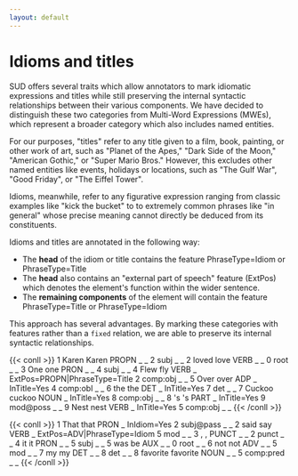 ```yaml
---
layout: default
---
```

# Idioms and titles

SUD offers several traits which allow annotators to mark idiomatic expressions and titles while still preserving the internal syntactic relationships between their various components. We have decided to distinguish these two categories from Multi-Word Expressions (MWEs), which represent a broader category which also includes named entities.

For our purposes, "titles" refer to any title given to a film, book, painting, or other work of art, such as "Planet of the Apes," "Dark Side of the Moon," "American Gothic," or "Super Mario Bros." However, this excludes other named entities like events, holidays or locations, such as "The Gulf War", "Good Friday", or "The Eiffel Tower".

Idioms, meanwhile, refer to any figurative expression ranging from classic examples like "kick the bucket" to to extremely common phrases like "in general" whose precise meaning cannot directly be deduced from its constituents.

Idioms and titles are annotated in the following way:

- The **head** of the idiom or title contains the feature PhraseType=Idiom or PhraseType=Title
- The **head** also contains an "external part of speech" feature (ExtPos) which denotes the element's function within the wider sentence.
- The **remaining components** of the element will contain the feature PhraseType=Title or PhraseType=Idiom

This approach has several advantages. By marking these categories with features rather than a `fixed` relation, we are able to preserve its internal syntactic relationships.  

{{< conll >}}
1	Karen	Karen	PROPN	_	_	2	subj	_	_
2	loved	love	VERB	_	_	0	root	_	_
3	One	one	PRON	_	_	4	subj	_	_
4	Flew	fly	VERB	_	ExtPos=PROPN|PhraseType=Title	2	comp:obj	_	_
5	Over	over	ADP	_	InTitle=Yes	4	comp:obl	_	_
6	the	the	DET	_	InTitle=Yes	7	det	_	_
7	Cuckoo	cuckoo	NOUN	_	InTitle=Yes	8	comp:obj	_	_
8	's	's	PART	_	InTitle=Yes	9	mod@poss	_	_
9	Nest	nest	VERB	_	InTitle=Yes	5	comp:obj	_	_
{{< /conll >}}

{{< conll >}}
1	That	that	PRON	_	InIdiom=Yes	2	subj@pass	_	_
2	said	say	VERB	_	ExtPos=ADV|PhraseType=Idiom	5	mod	_	_
3	,	,	PUNCT	_	_	2	punct	_	_
4	it	it	PRON	_	_	5	subj	_	_
5	was	be	AUX	_	_	0	root	_	_
6	not	not	ADV	_	_	5	mod	_	_
7	my	my	DET	_	_	8	det	_	_
8	favorite	favorite	NOUN	_	_	5	comp:pred	_	_
{{< /conll >}}
